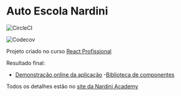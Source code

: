 # Auto Escola Nardini

![CircleCI](https://img.shields.io/circleci/build/github/DevJonh/autoescola-nardini)

![Codecov](https://img.shields.io/codecov/c/github/DevJonh/autoescola-nardini)

Projeto criado no curso [React Profissional](http://www.nardiniacademy.com)

Resultado final:

- [Demonstração online da aplicação](https://autoescola-nardini-eosin.vercel.app/) -[Biblioteca de componentes](https://www.chromatic.com/library?appId=602c4d7861ae6c00239bf44c)

Todos os detalhes estão no [site da Nardini Academy](https://nardiniacademy.com)

